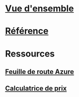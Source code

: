 # [Vue d'ensemble](index.md)
# [Référence](http://docs.microsoft.com/dotnet/api/?term=Microsoft.Azure)
# Ressources
## [Feuille de route Azure](https://azure.microsoft.com/roadmap/)
## [Calculatrice de prix](https://azure.microsoft.com/pricing/calculator/)

